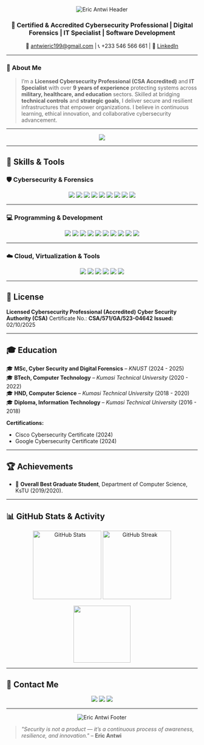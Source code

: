<!-- Animated GitHub Profile README for Eric Antwi -->
<p align="center">
  <img src="https://capsule-render.vercel.app/api?type=waving&color=0:0f0c29,50:302b63,100:24243e&height=250&width=1200&section=header&text=Eric%20Antwi&fontSize=55&fontColor=ffffff&fontAlignY=35&desc=Certified%20and%20Accredited%20Cybersecurity%20Professional%20|%20Digital%20Forensics%20|%20IT%20Specialist&descAlignY=55&animation=fadeIn" alt="Eric Antwi Header"/>
</p>

<h3 align="center">🚀 Certified & Accredited Cybersecurity Professional | Digital Forensics | IT Specialist | Software Development</h3>

<p align="center">
   📧 <a href="mailto:antwieric199@gmail.com">antwieric199@gmail.com</a> |
  📞 +233 546 566 661 | 🔗 <a href="https://linkedin.com/in/eric-antwi-fc">LinkedIn</a>
</p>

---

### 🧭 About Me

> I’m a **Licensed Cybersecurity Professional (CSA Accredited)** and **IT Specialist** with over **9 years of experience** protecting systems across **military, healthcare, and education** sectors.
> Skilled at bridging **technical controls** and **strategic goals**, I deliver secure and resilient infrastructures that empower organizations.
> I believe in continuous learning, ethical innovation, and collaborative cybersecurity advancement.

---

<p align="center">
  <a href="https://github.com/DenverCoder1/readme-typing-svg">
    <img src="https://readme-typing-svg.herokuapp.com?font=Fira+Code&pause=1000&center=true&width=700&lines=🔐+Cybersecurity+Specialist;🧬+Digital+Forensics+Expert;☁️+Cloud+Security+Professional;🐧+Linux+and+Pentesting+Practitioner;👨‍💻+Continuous+Learner+and+Innovator!" />
  </a>
</p>

---

## 🧠 Skills & Tools

### 🛡️ Cybersecurity & Forensics

<p align="center">
  <img src="https://img.shields.io/badge/Kali_Linux-557C94?style=for-the-badge&logo=kali-linux&logoColor=white"/>
  <img src="https://img.shields.io/badge/Burp_Suite-FF6633?style=for-the-badge&logo=burpsuite&logoColor=white"/>
  <img src="https://img.shields.io/badge/Nmap-2E8B57?style=for-the-badge&logo=gnometerminal&logoColor=white"/>
  <img src="https://img.shields.io/badge/Metasploit-0277BD?style=for-the-badge&logo=metasploit&logoColor=white"/>
  <img src="https://img.shields.io/badge/Wireshark-1679A7?style=for-the-badge&logo=wireshark&logoColor=white"/>
  <img src="https://img.shields.io/badge/Nessus-00A1E0?style=for-the-badge&logo=tenable&logoColor=white"/>
  <img src="https://img.shields.io/badge/OpenVAS-008000?style=for-the-badge&logo=securityscorecard&logoColor=white"/>
  <img src="https://img.shields.io/badge/Splunk-000000?style=for-the-badge&logo=splunk&logoColor=white"/>
  <img src="https://img.shields.io/badge/ELK_Stack-005571?style=for-the-badge&logo=elastic-stack&logoColor=white"/>
</p>

---

### 💻 Programming & Development

<p align="center">
  <img src="https://img.shields.io/badge/Python-3776AB?style=for-the-badge&logo=python&logoColor=white"/>
  <img src="https://img.shields.io/badge/Bash-121011?style=for-the-badge&logo=gnu-bash&logoColor=white"/>
  <img src="https://img.shields.io/badge/PowerShell-5391FE?style=for-the-badge&logo=powershell&logoColor=white"/>
  <img src="https://img.shields.io/badge/JavaScript-F7E01D?style=for-the-badge&logo=javascript&logoColor=black"/>
  <img src="https://img.shields.io/badge/PHP-777BB4?style=for-the-badge&logo=php&logoColor=white"/>
  <img src="https://img.shields.io/badge/HTML5-E34F26?style=for-the-badge&logo=html5&logoColor=white"/>
  <img src="https://img.shields.io/badge/CSS3-1572B6?style=for-the-badge&logo=css3&logoColor=white"/>
  <img src="https://img.shields.io/badge/React-61DAFB?style=for-the-badge&logo=react&logoColor=black"/>
  <img src="https://img.shields.io/badge/Next.js-000000?style=for-the-badge&logo=nextdotjs&logoColor=white"/>
  <img src="https://img.shields.io/badge/MySQL-4479A1?style=for-the-badge&logo=mysql&logoColor=white"/>
</p>

---

### ☁️ Cloud, Virtualization & Tools

<p align="center">
  <img src="https://img.shields.io/badge/AWS-FF9900?style=for-the-badge&logo=amazonaws&logoColor=white"/>
  <img src="https://img.shields.io/badge/Docker-2496ED?style=for-the-badge&logo=docker&logoColor=white"/>
  <img src="https://img.shields.io/badge/VMware-607078?style=for-the-badge&logo=vmware&logoColor=white"/>
  <img src="https://img.shields.io/badge/VirtualBox-183A61?style=for-the-badge&logo=virtualbox&logoColor=white"/>
  <img src="https://img.shields.io/badge/Git-F05032?style=for-the-badge&logo=git&logoColor=white"/>
  <img src="https://img.shields.io/badge/GitHub-171515?style=for-the-badge&logo=github&logoColor=white"/>
</p>

---

## 🪪 License

**Licensed Cybersecurity Professional (Accredited)**
**Cyber Security Authority (CSA)**
Certificate No.: **CSA/571/GA/523-04642**
**Issued:** 02/10/2025

---

## 🎓 Education

🎓 **MSc, Cyber Security and Digital Forensics** – *KNUST* (2024 - 2025) <br>
🎓 **BTech, Computer Technology** – *Kumasi Technical University* (2020 - 2022) <br>
🎓 **HND, Computer Science** – *Kumasi Technical University* (2018 - 2020) <br>
🎓 **Diploma, Information Technology** – *Kumasi Technical University* (2016 - 2018)

**Certifications:**

* Cisco Cybersecurity Certificate (2024)
* Google Cybersecurity Certificate (2024)

---

## 🏆 Achievements

* 🥇 **Overall Best Graduate Student**, Department of Computer Science, KsTU (2019/2020).

---

## 📊 GitHub Stats & Activity

<p align="center">
  <img src="https://github-readme-stats.vercel.app/api?username=mr-eric199&show_icons=true&theme=tokyonight" alt="GitHub Stats" height="180em" />
  <img src="https://github-readme-streak-stats.herokuapp.com?user=mr-eric199&theme=tokyonight&hide_border=true" alt="GitHub Streak" height="180em" />
</p>

<p align="center">
  <img src="https://github-readme-stats.vercel.app/api/top-langs/?username=mr-eric199&layout=compact&theme=tokyonight" height="150em" />
</p>

---

## 🤝 Contact Me

<p align="center">
  <a href="mailto:antwieric199@gmail.com"><img src="https://img.shields.io/badge/Email-D14836?style=for-the-badge&logo=gmail&logoColor=white"/></a>
  <a href="https://linkedin.com/in/eric-antwi-fc"><img src="https://img.shields.io/badge/LinkedIn-0077B5?style=for-the-badge&logo=linkedin&logoColor=white"/></a>
  <a href="https://github.com/mr-eric199"><img src="https://img.shields.io/badge/GitHub-171515?style=for-the-badge&logo=github&logoColor=white"/></a>
</p>

---

<p align="center">
  <img src="https://capsule-render.vercel.app/api?type=waving&color=0:24243e,50:302b63,100:0f0c29&height=150&width=1200&section=footer&animation=twinkling&fontColor=ffffff" alt="Eric Antwi Footer"/>
</p>

> *"Security is not a product — it’s a continuous process of awareness, resilience, and innovation."* – **Eric Antwi**
